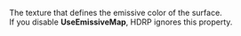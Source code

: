 The texture that defines the emissive color of the surface.<br/>If you disable **UseEmissiveMap**, HDRP ignores this property.